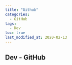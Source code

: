 ```yaml
---
title: "Github"
categories:
  - GitHub
tags:
  - Dev
toc: true
last_modified_at: 2020-02-13
---
```


## Dev - GitHub